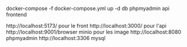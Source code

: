 docker-compose -f docker-compose.yml up -d db phpmyadmin api frontend

http://localhost:5173/ pour le front
http://localhost:3000/ pour l'api
http://localhost:9001/browser minio pour les image
http://localhost:8080 phpmyadmin
http://localhost:3306 mysql

